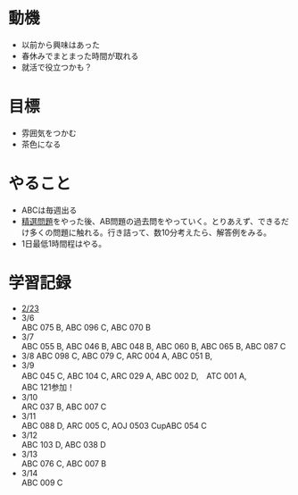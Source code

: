 # 動機
- 以前から興味はあった
- 春休みでまとまった時間が取れる
- 就活で役立つかも？

# 目標
- 雰囲気をつかむ
- 茶色になる

# やること
- ABCは毎週出る
- [精選問題](https://qiita.com/drken/items/fd4e5e3630d0f5859067#5-%E9%81%8E%E5%8E%BB%E5%95%8F%E7%B2%BE%E9%81%B8-10-%E5%95%8F)をやった後、AB問題の過去問をやっていく。とりあえず、できるだけ多くの問題に触れる。行き詰って、数10分考えたら、解答例をみる。
- 1日最低1時間程はやる。

# 学習記録
- [2/23](20190223.md)
- 3/6  
ABC 075 B, ABC 096 C,	ABC 070 B
- 3/7  
ABC 055 B, ABC 046 B, ABC 048 B, ABC 060 B, ABC 065 B, ABC 087 C
- 3/8
ABC 098 C, ABC 079 C, ARC 004 A, ABC 051 B,
- 3/9  
ABC 045 C, ABC 104 C, ARC 029 A, ABC 002 D,　ATC 001 A,   
ABC 121参加！
- 3/10  
ARC 037 B, ABC 007 C
- 3/11  
ABC 088 D, ARC 005 C, AOJ 0503 CupABC 054 C
- 3/12  
ABC 103 D, ABC 038 D
- 3/13  
ABC 076 C, ABC 007 B
- 3/14  
ABC 009 C
